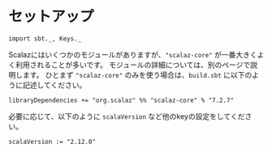 # セットアップ

```tut:invisible
import sbt._, Keys._
```

Scalazにはいくつかのモジュールがありますが、`"scalaz-core"` が一番大きくよく利用されることが多いです。
モジュールの詳細については、別のページで説明します。
ひとまず `"scalaz-core"` のみを使う場合は、`build.sbt` に以下のように記述してください。

```tut:silent
libraryDependencies += "org.scalaz" %% "scalaz-core" % "7.2.7"
```

必要に応じて、以下のように `scalaVersion` など他のkeyの設定をしてください。

```tut:silent
scalaVersion := "2.12.0"
```
